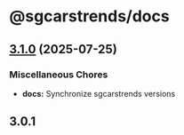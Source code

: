# @sgcarstrends/docs

## [3.1.0](https://github.com/sgcarstrends/sgcarstrends/compare/docs-v3.0.1...docs-v3.1.0) (2025-07-25)


### Miscellaneous Chores

* **docs:** Synchronize sgcarstrends versions

## 3.0.1
